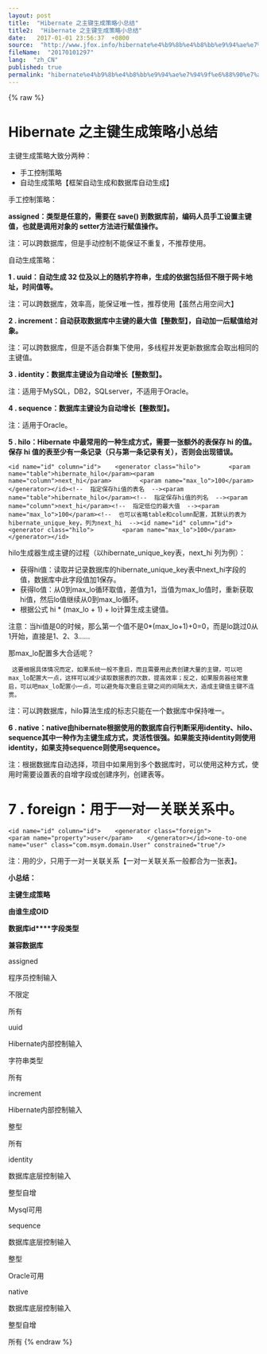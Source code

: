 ```yaml
---
layout: post
title:  "Hibernate 之主键生成策略小总结"
title2:  "Hibernate 之主键生成策略小总结"
date:   2017-01-01 23:56:37  +0800
source:  "http://www.jfox.info/hibernate%e4%b9%8b%e4%b8%bb%e9%94%ae%e7%94%9f%e6%88%90%e7%ad%96%e7%95%a5%e5%b0%8f%e6%80%bb%e7%bb%93.html"
fileName:  "20170101297"
lang:  "zh_CN"
published: true
permalink: "hibernate%e4%b9%8b%e4%b8%bb%e9%94%ae%e7%94%9f%e6%88%90%e7%ad%96%e7%95%a5%e5%b0%8f%e6%80%bb%e7%bb%93.html"
---
```

{% raw %}
# Hibernate 之主键生成策略小总结 


主键生成策略大致分两种：

- 手工控制策略
- 自动生成策略【框架自动生成和数据库自动生成】

手工控制策略：

**assigned：类型是任意的，需要在 save() 到数据库前，编码人员手工设置主键值，也就是调用对象的 setter方法进行赋值操作。**

注：可以跨数据库，但是手动控制不能保证不重复，不推荐使用。

自动生成策略：

**1 . uuid：自动生成 32 位及以上的随机字符串，生成的依据包括但不限于网卡地址，时间值等。**

注：可以跨数据库，效率高，能保证唯一性，推荐使用【虽然占用空间大】

**2 . increment：自动获取数据库中主键的最大值【整数型】，自动加一后赋值给对象。**

注：可以跨数据库，但是不适合群集下使用，多线程并发更新数据库会取出相同的主键值。

**3 . identity：数据库主键设为自动增长【整数型】。**

注：适用于MySQL，DB2，SQLserver，不适用于Oracle。

**4 . sequence：数据库主键设为自动增长【整数型】。**

注：适用于Oracle。

**5 . hilo：Hibernate 中最常用的一种生成方式，需要一张额外的表保存 hi 的值。保存 hi 值的表至少有一条记录（只与第一条记录有关），否则会出现错误。**

    <id name="id" column="id">    <generator class="hilo">        <param name="table">hibernate_hilo</param><param name="column">next_hi</param>        <param name="max_lo">100</param>    </generator></id><!--  指定保存hi值的表名  --><param name="table">hibernate_hilo</param><!--  指定保存hi值的列名  --><param name="column">next_hi</param><!--  指定低位的最大值  --><param name="max_lo">100</param><!--  也可以省略table和column配置，其默认的表为hibernate_unique_key，列为next_hi  --><id name="id" column="id">    <generator class="hilo">        <param name="max_lo">100</param>    </generator></id>

hilo生成器生成主键的过程（以hibernate_unique_key表，next_hi 列为例）：

-  获得hi值：读取并记录数据库的hibernate_unique_key表中next_hi字段的值，数据库中此字段值加1保存。
-  获得lo值：从0到max_lo循环取值，差值为1，当值为max_lo值时，重新获取hi值，然后lo值继续从0到max_lo循环。
-  根据公式 hi * (max_lo + 1) + lo计算生成主键值。

注意：当hi值是0的时候，那么第一个值不是0*(max_lo+1)+0=0，而是lo跳过0从1开始，直接是1、2、3……

那max_lo配置多大合适呢？

     这要根据具体情况而定，如果系统一般不重启，而且需要用此表创建大量的主键，可以吧max_lo配置大一点，这样可以减少读取数据表的次数，提高效率；反之，如果服务器经常重启，可以吧max_lo配置小一点，可以避免每次重启主键之间的间隔太大，造成主键值主键不连贯。

注：可以跨数据库，hilo算法生成的标志只能在一个数据库中保持唯一。

**6 . native：native由hibernate根据使用的数据库自行判断采用identity、hilo、sequence其中一种作为主键生成方式，灵活性很强。如果能支持identity则使用identity，如果支持sequence则使用sequence。**

注：根据数据库自动选择，项目中如果用到多个数据库时，可以使用这种方式，使用时需要设置表的自增字段或创建序列，创建表等。

# 7 . foreign：用于一对一关联关系中。

    <id name="id" column="id">    <generator class="foreign">         <param name="property">user</param>    </generator></id><one-to-one name="user" class="com.msym.domain.User" constrained="true"/>

注：用的少，只用于一对一关联关系【一对一关联关系一般都合为一张表】。

**小总结：**

**主键生成策略**

**由谁生成OID**

**数据库id****字段类型**

**兼容数据库**

assigned

程序员控制输入

不限定

所有

uuid 

Hibernate内部控制输入

字符串类型

所有

increment 

Hibernate内部控制输入

整型

所有

identity

数据库底层控制输入

整型自增

Mysql可用

sequence

数据库底层控制输入

整型

Oracle可用

native

数据库底层控制输入

整型自增

所有
{% endraw %}